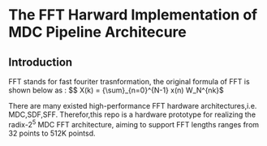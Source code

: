 # The FFT Harward Implementation of MDC Pipeline Architecure

## Introduction

FFT stands for fast fouriter trasnformation, the original formula of FFT is shown below as :
$$ X(k) = {\sum}_{n=0}^{N-1} x(n) W_N^{nk}$

There are many existed high-performance FFT hardware architectures,i.e. MDC,SDF,SFF. Therefor,this repo is a hardware prototype for realizing the radix-$2^5$ MDC FFT architecture, aiming to support FFT lengths ranges from 32 points to 512K pointsd.


